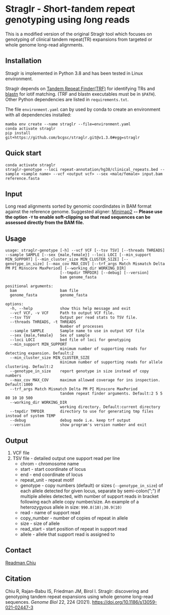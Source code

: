 # Straglr - *S*hort-*t*andem *r*epe*a*t *g*enotyping using *l*ong *r*eads

This is a modified version of the original Straglr tool which focuses on genotyping of clinical tandem repeat(TR) expansions from targeted or whole genome long-read alignments.

## Installation
Straglr is implemented in Python 3.8 and has been tested in Linux environment.

Straglr depends on [Tandem Repeat Finder(TRF)](https://tandem.bu.edu/trf/trf.html) for identifying TRs and [blastn](https://ftp.ncbi.nlm.nih.gov/blast/executables/blast+/LATEST/) for iotif matching. (TRF and blastn executables must be in `$PATH`). Other Python dependencies are listed in `requirements.txt`.

The file `environment.yaml` can by used by conda to create an environment with all dependencies installed:
```
mamba env create --name straglr --file=environment.yaml
conda activate straglr
pip install git+https://github.com/bcgsc/straglr.git@v1.3.0#egg=straglr
```
## Quick start
```
conda activate straglr
straglr-genotype --loci repeat-annotation/hg38/clinical_repeats.bed --sample <sample name> --vcf <output vcf> --sex <male/female> input.bam reference.fasta
```

## Input
Long read alignments sorted by genomic coordindates in BAM format against the reference genome. Suggested aligner: [Minimap2](https://github.com/lh3/minimap2) **-- Please use the option `-Y` to enable soft-clipping so that read sequences can be assessed directly from the BAM file.** 

## Usage
```
usage: straglr-genotype [-h] --vcf VCF [--tsv TSV] [--threads THREADS] --sample SAMPLE [--sex {male,female}] --loci LOCI [--min_support MIN_SUPPORT] [--min_cluster_size MIN_CLUSTER_SIZE] [--genotype_in_size] [--max_cov MAX_COV] [--trf_args Match Mismatch Delta PM PI Minscore MaxPeriod] [--working_dir WORKING_DIR]
                        [--tmpdir TMPDIR] [--debug] [--version]
                        bam genome_fasta

positional arguments:
  bam                   bam file
  genome_fasta          genome_fasta

options:
  -h, --help            show this help message and exit
  --vcf VCF, -v VCF     Path to output VCF file.
  --tsv TSV             Output per read stats to TSV file.
  --threads THREADS, -t THREADS
                        Number of processes
  --sample SAMPLE       Sample name to use in output VCF file
  --sex {male,female}   Sex of sample
  --loci LOCI           bed file of loci for genotyping
  --min_support MIN_SUPPORT
                        minimum number of supporting reads for detecting expansion. Default:2
  --min_cluster_size MIN_CLUSTER_SIZE
                        minimum number of supporting reads for allele clustering. Default:2
  --genotype_in_size    report genotype in size instead of copy numbers
  --max_cov MAX_COV     maximum allowed coverage for ins inspection. Default:1000
  --trf_args Match Mismatch Delta PM PI Minscore MaxPeriod
                        tandem repeat finder arguments. Default:2 5 5 80 10 10 500
  --working_dir WORKING_DIR
                        working directory. Default:current directory
  --tmpdir TMPDIR       directory to use for generating tmp files instead of system TEMP
  --debug               debug mode i.e. keep trf output
  --version             show program's version number and exit	
```

## Output
1. VCF file
2. TSV file - detailed output one support read per line 
	* chrom - chromosome name
	* start - start coordinate of locus
	* end - end coordinate of locus
	* repeat_unit - repeat motif
	* genotype - copy numbers (default) or sizes (`--genotype_in_size`) of each allele detected for given locus, separate by semi-colon(";") if multiple alleles detected, with number of support reads in bracket following each allele copy number/size. An example of a heterozygyous allele in size: `990.8(10);30.9(10)`
	* read - name of support read
	* copy_number - number of copies of repeat in allele
	* size - size of allele
	* read_start - start position of repeat in support read
	* allele - allele that support read is assigned to

## Contact
[Readman Chiu](mailto:rchiu@bcgsc.ca)

## Citation
Chiu R, Rajan-Babu IS, Friedman JM, Birol I. Straglr: discovering and genotyping tandem repeat expansions using whole genome long-read sequences. *Genome Biol* 22, 224 (2021). https://doi.org/10.1186/s13059-021-02447-3

